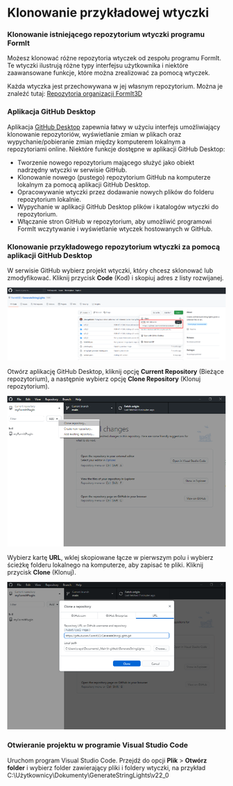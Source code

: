 # Klonowanie przykładowej wtyczki

### Klonowanie istniejącego repozytorium wtyczki programu FormIt

Możesz klonować różne repozytoria wtyczek od zespołu programu FormIt. Te wtyczki ilustrują różne typy interfejsu użytkownika i niektóre zaawansowane funkcje, które można zrealizować za pomocą wtyczek.

Każda wtyczka jest przechowywana w jej własnym repozytorium. Można je znaleźć tutaj: [Repozytoria organizacji FormIt3D](https://github.com/FormIt3D)

### Aplikacja GitHub Desktop

Aplikacja [GitHub Desktop](https://desktop.github.com) zapewnia łatwy w użyciu interfejs umożliwiający klonowanie repozytoriów, wyświetlanie zmian w plikach oraz wypychanie/pobieranie zmian między komputerem lokalnym a repozytoriami online. Niektóre funkcje dostępne w aplikacji GitHub Desktop:

* Tworzenie nowego repozytorium mającego służyć jako obiekt nadrzędny wtyczki w serwisie GitHub.
* Klonowanie nowego (pustego) repozytorium GitHub na komputerze lokalnym za pomocą aplikacji GitHub Desktop.
* Opracowywanie wtyczki przez dodawanie nowych plików do folderu repozytorium lokalnie.
* Wypychanie w aplikacji GitHub Desktop plików i katalogów wtyczki do repozytorium.
* Włączanie stron GitHub w repozytorium, aby umożliwić programowi FormIt wczytywanie i wyświetlanie wtyczek hostowanych w GitHub.

### Klonowanie przykładowego repozytorium wtyczki za pomocą aplikacji GitHub Desktop

W serwisie GitHub wybierz projekt wtyczki, który chcesz sklonować lub zmodyfikować. Kliknij przycisk **Code** (Kod) i skopiuj adres z listy rozwijanej.

![](<../../../.gitbook/assets/image (78).png>)

Otwórz aplikację GitHub Desktop, kliknij opcję **Current Repository** (Bieżące repozytorium), a następnie wybierz opcję **Clone Repository** (Klonuj repozytorium).

![](<../../../.gitbook/assets/image (26).png>)

Wybierz kartę **URL**, wklej skopiowane łącze w pierwszym polu i wybierz ścieżkę folderu lokalnego na komputerze, aby zapisać te pliki. Kliknij przycisk **Clone** (Klonuj).

![](<../../../.gitbook/assets/image (46).png>)

### Otwieranie projektu w programie Visual Studio Code

Uruchom program Visual Studio Code. Przejdź do opcji **Plik** > **Otwórz folder** i wybierz folder zawierający pliki i foldery wtyczki, na przykład C:\Użytkownicy\Dokumenty\GenerateStringLights\v22\_0

